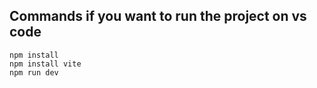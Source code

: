 ## Commands if you want to run the project on vs code
```
npm install
npm install vite
npm run dev
```